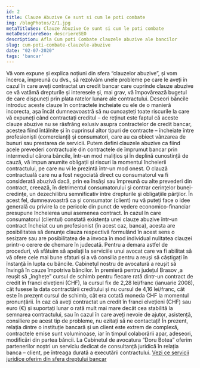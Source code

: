 ```yaml
---
id: 2
title: Clauze Abuzive Ce sunt si cum le poti combate
img: /blogPhotos/2/1.jpg
metaTitluSeo: Clauze Abuzive Ce sunt si cum le poti combate
metaDescriereSeo: descriereSEO
description: Afla Cum poti Combate clauzele abuzive ale bancilor
slug: cum-poti-combate-clauzele-abuzive
date: "02-07-2020"
tags: 'bancar'
---
```


<p>
Vă vom expune și explica noțiuni din sfera “clauzelor abuzive”, și vom încerca, împreună cu dvs., să rezolvăm unele probleme pe care le aveți în cazul în care aveți contractat un credit bancar care cuprinde clauze abuzive ce vă vatămă drepturile și interesele și, mai grav, vă împovărează bugetul de care dispuneți prin plata ratelor lunare ale contractului. Deseori băncile introduc aceste clauze în contractele incheiate cu ele de o manieră incorecta, așa încât dumneavoastră să nu cunoașteți toate riscurile la care vă expuneți când contractați creditul – de reținut este faptul că aceste clauze abuzive nu se răsfrâng exlusiv asupra contractelor de credit bancar, acestea fiind întâlnite și în cuprinsul altor tipuri de contracte – încheiate între profesioniști (comercianți) și consumatori, care au ca obiect vânzarea de bunuri sau prestarea de servicii. Putem defini clauzele abuzive ca fiind acele prevederi contractuale din contractele de împrumut bancar prin intermediul cărora băncile, într-un mod malițios și în deplină cunostință de cauză, vă impun anumite obligații și riscuri la momentul încheierii contractului, pe care nu vi le prezintă într-un mod onest. O clauză contractuală care nu a fost negociată direct cu consumatorul va fi considerată abuzivă dacă, prin ea însăşi sau împreună cu alte prevederi din contract, creează, în detrimentul consumatorului şi contrar cerinţelor bunei-credinţe, un dezechilibru semnificativ între drepturile şi obligaţiile părţilor. În acest fel, dumneavoastră ca și consumator (client) nu vă puteți face o idee generală cu privire la ce pericole din punct de vedere economico-financiar presupune încheierea unui asemenea contract. În cazul în care consumatorul (clientul) constată existenţa unei clauze abuzive într-un contract încheiat cu un profesionist (în acest caz, banca), acesta are posibilitatea să denunţe clauza respectivă formulând în acest sens o sesizare sau are posibilitatea de a invoca în mod individual nulitatea clauzei printr-o cerere de chemare în judecată. Pentru a demara astfel de proceduri, vă sfătuim să apelați la serviciile unui avocat care va fi abilitat să vă ofere cele mai bune sfaturi și a vă consilia pentru a reuși să câștigați în înstanță în lupta cu băncile. Cabinetul nostru de avocatură a reușit să învingă în cauze împotriva băncilor. În premieră pentru județul Brasov ,a reușit să „înghețe” cursul de schimb pentru fiecare rată dintr-un contract de credit în franci elvețieni (CHF), la cursul fix de 2,28 lei/franc (ianuarie 2008), cât fusese la data contractării creditului și nu cursul de 4,16 lei/franc, cât este în prezent cursul de schimb, cât era cotată moneda CHF la momentul pronunțării. În caz că aveți contractat un credit în franci elvețieni (CHF) sau euro (€) și suportați lunar o rată mult mai mare decât cea stabilită la semnarea contractului, sau în cazul în care aveți nevoie de ajutor, asistență, consiliere pe acest tip de probleme, nu ezitați să ne contactați! În prezent, relația dintre o instituție bancară și un client este extrem de complexă, contractele emise sunt voluminoase, iar în timpul colaborării apar, adeseori, modificări din partea băncii. La Cabinetul de avocatura “Doru Botea” oferim partenerilor noștri un serviciu dedicat de consultanță juridică în relația banca – client, pe întreaga durată a executării contractului.  <a href='/drept-bancar'>Vezi ce servicii juridice oferim din sfera dreptului bancar</a>
</p>